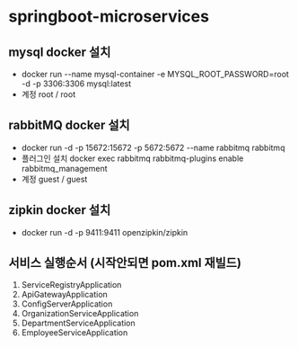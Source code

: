 # springboot-microservices

## mysql docker 설치
- docker run --name mysql-container -e MYSQL_ROOT_PASSWORD=root -d -p 3306:3306 mysql:latest
- 계정 root / root
## rabbitMQ docker 설치
- docker run -d -p 15672:15672 -p 5672:5672 --name rabbitmq rabbitmq
- 플러그인 설치 docker exec rabbitmq rabbitmq-plugins enable rabbitmq_management
- 계정 guest / guest
## zipkin docker 설치
- docker run -d -p 9411:9411 openzipkin/zipkin
## 서비스 실행순서 (시작안되면 pom.xml 재빌드)
1. ServiceRegistryApplication
2. ApiGatewayApplication
3. ConfigServerApplication
4. OrganizationServiceApplication
5. DepartmentServiceApplication
6. EmployeeServiceApplication